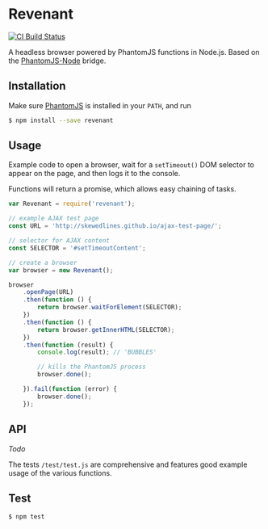 # Revenant

[![CI Build Status](https://travis-ci.org/skewedlines/Revenant.svg)](https://travis-ci.org/skewedlines/Revenant)

A headless browser powered by PhantomJS functions in Node.js. Based on the [PhantomJS-Node](https://github.com/sgentle/phantomjs-node) bridge.

## Installation

Make sure [PhantomJS](http://phantomjs.org/) is installed in your `PATH`, and run

```bash
$ npm install --save revenant
```

## Usage

Example code to open a browser, wait for a `setTimeout()` DOM selector to appear on the page, and then logs it to the console.

Functions will return a promise, which allows easy chaining of tasks.

```javascript
var Revenant = require('revenant');

// example AJAX test page
const URL = 'http://skewedlines.github.io/ajax-test-page/';

// selector for AJAX content
const SELECTOR = '#setTimeoutContent';

// create a browser
var browser = new Revenant();

browser
    .openPage(URL)
    .then(function () {
        return browser.waitForElement(SELECTOR);
    })
    .then(function () {
        return browser.getInnerHTML(SELECTOR);
    })
    .then(function (result) {
        console.log(result); // 'BUBBLES'

        // kills the PhantomJS process
        browser.done();

    }).fail(function (error) {
        browser.done();
    });
```
## API

*Todo*

The tests `/test/test.js`  are comprehensive and features good example usage of the various functions.

## Test

```bash
$ npm test
```